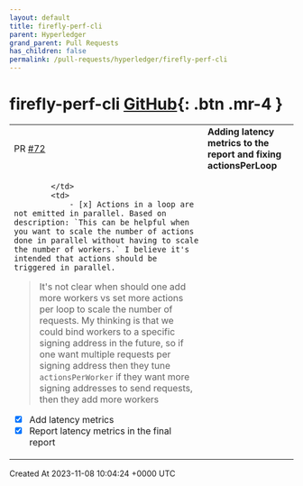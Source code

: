 ```yaml
---
layout: default
title: firefly-perf-cli
parent: Hyperledger
grand_parent: Pull Requests
has_children: false
permalink: /pull-requests/hyperledger/firefly-perf-cli
---
```


# firefly-perf-cli <span class="fs-3 right-align">[GitHub](https://github.com/hyperledger/firefly-perf-cli){: .btn .mr-4 }</span>


<div>
    <table>
        <tr>
            <td>
                PR <a href="https://github.com/hyperledger/firefly-perf-cli/pull/72" class=".btn">#72</a>
            </td>
            <td>
                <b>
                    Adding latency metrics to the report and fixing actionsPerLoop
                </b>
            </td>
        </tr>
        <tr>
            <td>
                
            </td>
            <td>
                - [x] Actions in a loop are not emitted in parallel. Based on description: `This can be helpful when you want to scale the number of actions done in parallel without having to scale the number of workers.` I believe it's intended that actions should be triggered in parallel.
> It's not clear when should one add more workers vs set more actions per loop to scale the number of requests. My thinking is that we could bind workers to a specific signing address in the future, so if one want multiple requests per signing address then they tune `actionsPerWorker` if they want more signing addresses to send requests, then they add more workers
- [x] Add latency metrics 
- [x] Report latency metrics in the final report
            </td>
        </tr>
    </table>
    <div class="right-align">
        Created At 2023-11-08 10:04:24 +0000 UTC
    </div>
</div>

